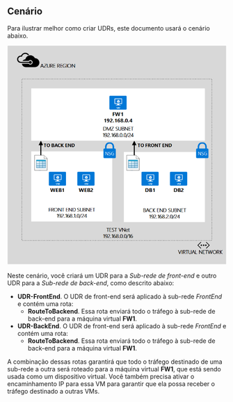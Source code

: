 ## Cenário

Para ilustrar melhor como criar UDRs, este documento usará o cenário abaixo.

![DESCRIÇÃO DA IMAGEM](./media/virtual-network-create-udr-scenario-include/figure1.png)

Neste cenário, você criará um UDR para a *Sub-rede de front-end* e outro UDR para a *Sub-rede de back-end*, como descrito abaixo:

- **UDR-FrontEnd**. O UDR de front-end será aplicado à sub-rede *FrontEnd* e contém uma rota:	
	- **RouteToBackend**. Essa rota enviará todo o tráfego à sub-rede de back-end para a máquina virtual **FW1**.
- **UDR-BackEnd**. O UDR de front-end será aplicado à sub-rede *FrontEnd* e contém uma rota:	
	- **RouteToBackend**. Essa rota enviará todo o tráfego à sub-rede de back-end para a máquina virtual **FW1**.

A combinação dessas rotas garantirá que todo o tráfego destinado de uma sub-rede a outra será roteado para a máquina virtual **FW1**, que está sendo usada como um dispositivo virtual. Você também precisa ativar o encaminhamento IP para essa VM para garantir que ela possa receber o tráfego destinado a outras VMs.

<!---HONumber=Oct15_HO2-->